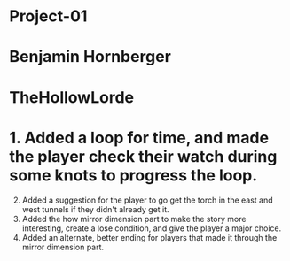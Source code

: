 # Project-01

# Benjamin Hornberger

# TheHollowLorde

# 1. Added a loop for time, and made the player check their watch during some knots to progress the loop.
  2. Added a suggestion for the player to go get the torch in the east and west tunnels if they didn't already get it.
  3. Added the how mirror dimension part to make the story more interesting, create a lose condition, and give the player a major choice.
  4. Added an alternate, better ending for players that made it through the mirror dimension part.
